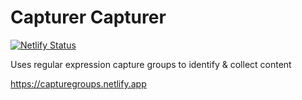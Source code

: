 # Capturer Capturer

[![Netlify Status](https://api.netlify.com/api/v1/badges/0b773fce-dec4-4cf6-aeca-1280eeb508e8/deploy-status)](https://app.netlify.com/sites/capturer/deploys)

Uses regular expression capture groups to identify & collect content

https://capturegroups.netlify.app